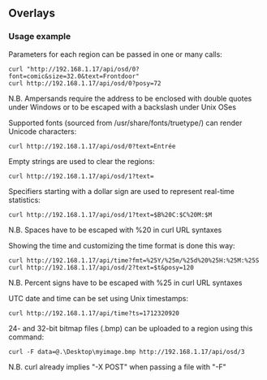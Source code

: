 ## Overlays

### Usage example

Parameters for each region can be passed in one or many calls:
```
curl "http://192.168.1.17/api/osd/0?font=comic&size=32.0&text=Frontdoor"
curl http://192.168.1.17/api/osd/0?posy=72
```
N.B. Ampersands require the address to be enclosed with double quotes under Windows or to be escaped with a backslash under Unix OSes

Supported fonts (sourced from /usr/share/fonts/truetype/) can render Unicode characters:
```
curl http://192.168.1.17/api/osd/0?text=Entrée
```

Empty strings are used to clear the regions:
```
curl http://192.168.1.17/api/osd/1?text=
```

Specifiers starting with a dollar sign are used to represent real-time statistics:
```
curl http://192.168.1.17/api/osd/1?text=$B%20C:$C%20M:$M
```
N.B. Spaces have to be escaped with %20 in curl URL syntaxes

Showing the time and customizing the time format is done this way:
```
curl http://192.168.1.17/api/time?fmt=%25Y/%25m/%25d%20%25H:%25M:%25S
curl http://192.168.1.17/api/osd/2?text=$t&posy=120
```
N.B. Percent signs have to be escaped with %25 in curl URL syntaxes

UTC date and time can be set using Unix timestamps:
```
curl http://192.168.1.17/api/time?ts=1712320920
```

24- and 32-bit bitmap files (.bmp) can be uploaded to a region using this command:
```
curl -F data=@.\Desktop\myimage.bmp http://192.168.1.17/api/osd/3
```
N.B. curl already implies "-X POST" when passing a file with "-F"